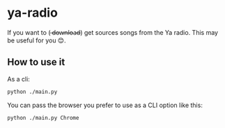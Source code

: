 # ya-radio
If you want to ( ̶d̶o̶w̶n̶l̶o̶a̶d̶) get sources songs from the Ya radio. 
This may be useful for you 😊. 

## How to use it
As a cli:
```bash
python ./main.py
```

You can pass the browser you prefer to use as a CLI option like this:
```bash
python ./main.py Chrome
```
